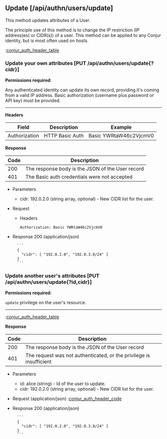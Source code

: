 ## Update [/api/authn/users/update]

This method updates attributes of a User.

The principle use of this method is to change the IP restriction (IP address(es) or CIDR(s))
of a user. This method can be applied to any Conjur identity, but is most often used on
hosts.

:[conjur_auth_header_table](partials/min_version_4.6.md)

### Update your own attributes [PUT /api/authn/users/update{?cidr}]

**Permissions required**:

Any authenticated identity can update its own record, providing it's coming from a valid IP address.
Basic authorization (username plus password or API key) must be provided.

---

**Headers**

|Field|Description|Example|
|----|------------|-------|
|Authorization|HTTP Basic Auth|Basic YWRtaW46c2VjcmV0|

**Response**

|Code|Description|
|----|-----------|
|200|The response body is the JSON of the User record|
|401|The Basic auth credentials were not accepted|

+ Parameters
    + cidr: 192.0.2.0 (string array, optional) - New CIDR list for the user.

+ Request
    + Headers
    
        ```
        Authorization: Basic YWRtaW46c2VjcmV0
        ```
        
+ Response 200 (application/json)

        ```
        {
          "cidr": [ "192.0.2.0", "192.0.3.0/24" ]
        }
        ```

### Update another user's attributes [PUT /api/authn/users/update{?id,cidr}]

**Permissions required**:

`update` privilege on the user's resource.

---

:[conjur_auth_header_table](partials/conjur_auth_header_table.md)

**Response**

|Code|Description|
|----|-----------|
|200|The response body is the JSON of the User record|
|401|The request was not authenticated, or the privilege is insufficient|

+ Parameters
    + id: alice (string) - Id of the user to update.
    + cidr: 192.0.2.0 (string array, optional) - New CIDR list for the user.

+ Request (application/json)
    :[conjur_auth_header_code](partials/conjur_auth_header_code.md)

+ Response 200 (application/json)

        ```
        {
          "cidr": [ "192.0.2.0", "192.0.3.0/24" ]
        }
        ```
